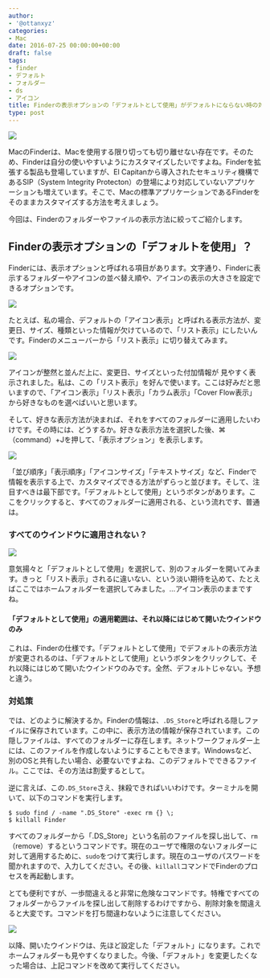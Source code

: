 ```yaml
---
author:
- '@ottanxyz'
categories:
- Mac
date: 2016-07-25 00:00:00+00:00
draft: false
tags:
- finder
- デフォルト
- フォルダー
- ds
- アイコン
title: Finderの表示オプションの「デフォルトとして使用」がデフォルトにならない時の対処法
type: post
---
```


![](160725-57960e0a71d18.jpg)






MacのFinderは、Macを使用する限り切っても切り離せない存在です。そのため、Finderは自分の使いやすいようにカスタマイズしたいですよね。Finderを拡張する製品も登場していますが、El Capitanから導入されたセキュリティ機構であるSIP（System Integrity Protecton）の登場により対応していないアプリケーションも増えています。そこで、Macの標準アプリケーションであるFinderをそのままカスタマイズする方法を考えましょう。





今回は、Finderのフォルダーやファイルの表示方法に絞ってご紹介します。





## Finderの表示オプションの「デフォルトを使用」？





Finderには、表示オプションと呼ばれる項目があります。文字通り、Finderに表示するフォルダーやアイコンの並べ替え順や、アイコンの表示の大きさを設定できるオプションです。





![](160725-57960e122fecd.png)






たとえば、私の場合、デフォルトの「アイコン表示」と呼ばれる表示方法が、変更日、サイズ、種類といった情報が欠けているので、「リスト表示」にしたいんです。Finderのメニューバーから「リスト表示」に切り替えてみます。





![](160725-57960e1812e3d.png)






アイコンが整然と並んだ上に、変更日、サイズといった付加情報が
見やすく表示されました。私は、この「リスト表示」を好んで使います。ここは好みだと思いますので、「アイコン表示」「リスト表示」「カラム表示」「Cover Flow表示」から好きなものを選べばいいと思います。





そして、好きな表示方法が決まれば、それをすべてのフォルダーに適用したいわけです。その時には、どうするか。好きな表示方法を選択した後、⌘（command）+Jを押して、「表示オプション」を表示します。





![](160725-57960e1d3e9b5.png)






「並び順序」「表示順序」「アイコンサイズ」「テキストサイズ」など、Finderで情報を表示する上で、カスタマイズできる方法がずらっと並びます。そして、注目すべきは最下部です。「デフォルトとして使用」というボタンがあります。ここをクリックすると、すべてのフォルダーに適用される、という流れです、普通は。





### すべてのウインドウに適用されない？





![](160725-57960e2272df3.png)






意気揚々と「デフォルトとして使用」を選択して、別のフォルダーを開いてみます。きっと「リスト表示」されるに違いない、という淡い期待を込めて、たとえばここではホームフォルダーを選択してみました。…アイコン表示のままですね。





#### 「デフォルトとして使用」の適用範囲は、それ以降にはじめて開いたウインドウのみ





これは、Finderの仕様です。「デフォルトとして使用」でデフォルトの表示方法が変更されるのは、「デフォルトとして使用」というボタンをクリックして、それ以降にはじめて開いたウインドウのみです。全然、デフォルトじゃない。予想と違う。





### 対処策





では、どのように解決するか。Finderの情報は、`.DS_Store`と呼ばれる隠しファイルに保存されています。この中に、表示方法の情報が保存されています。この隠しファイルは、すべてのフォルダーに存在します。ネットワークフォルダー上には、このファイルを作成しないようにすることもできます。Windowsなど、別のOSと共有したい場合、必要ないですよね、このデフォルトでできるファイル。ここでは、その方法は割愛するとして。





逆に言えば、この`.DS_Store`さえ、抹殺できればいいわけです。ターミナルを開いて、以下のコマンドを実行します。





    $ sudo find / -name ".DS_Store" -exec rm {} \;
    $ killall Finder





すべてのフォルダーから「.DS_Store」という名前のファイルを探し出して、`rm`（remove）するというコマンドです。現在のユーザで権限のないフォルダーに対して適用するために、`sudo`をつけて実行します。現在のユーザのパスワードを聞かれますので、入力してください。その後、`killall`コマンドでFinderのプロセスを再起動します。





とても便利ですが、一歩間違えると非常に危険なコマンドです。特権ですべてのフォルダーからファイルを探し出して削除するわけですから、削除対象を間違えると大変です。コマンドを打ち間違わないように注意してください。





![](160725-57960e27adf7c.png)






以降、開いたウインドウは、先ほど設定した「デフォルト」になります。これでホームフォルダーも見やすくなりました。今後、「デフォルト」を変更したくなった場合は、上記コマンドを改めて実行してください。